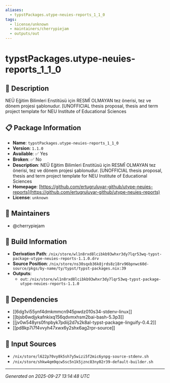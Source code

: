 ```yaml
---
aliases:
  - typstPackages.utype-neuies-reports_1_1_0
tags:
  - license/unknown
  - maintainers/cherrypiejam
  - outputs/out
---
```


# typstPackages.utype-neuies-reports_1_1_0

## 📝 Description

NEÜ Eğitim Bilimleri Enstitüsü için RESMÎ OLMAYAN tez önerisi, tez ve dönem projesi şablonudur. [UNOFFICIAL thesis proposal, thesis and term project template for NEU Institute of Educational Sciences

## 📋 Package Information

- **Name**: `typstPackages.utype-neuies-reports_1_1_0`
- **Version**: `1.1.0`
- **Available**: ✅ Yes
- **Broken**: ✅ No
- **Description**: NEÜ Eğitim Bilimleri Enstitüsü için RESMÎ OLMAYAN tez önerisi, tez ve dönem projesi şablonudur. [UNOFFICIAL thesis proposal, thesis and term project template for NEU Institute of Educational Sciences
- **Homepage**: [https://github.com/ertugruluyar-github/utype-neuies-reports](https://github.com/ertugruluyar-github/utype-neuies-reports)
- **License**: `unknown`
## 👥 Maintainers

- @cherrypiejam


## 🔧 Build Information

- **Derivation Path**: `/nix/store/wl1n8rxd8lcibkb93whxr3dy7lqr53wq-typst-package-utype-neuies-reports-1.1.0.drv`
- **Source Position**: `/nix/store/ns30sqxb36k8jrds8z18rv96bpnwc60d-source/pkgs/by-name/ty/typst/typst-packages.nix:39`
- **Outputs**:
  - `out`:  `/nix/store/wl1n8rxd8lcibkb93whxr3dy7lqr53wq-typst-package-utype-neuies-reports-1.1.0`

## 🔗 Dependencies

- [[6dg1vi55ynf4dmkmmcn945pwdz010s34-stdenv-linux]]
- [[bjsb6wdjykafnkixq156qdvmxhsm2bai-bash-5.3p3]]
- [[jv0w548yrs0fnpbyk7pdiij2d7s2k8al-typst-package-linguify-0.4.2]]
- [[pd8kp7i7f4vvyh47xwx6y2shx6ag2rpr-source]]

## 📁 Input Sources

- `/nix/store/l622p70vy8k5sh7y5wizi5f2mic6ynpg-source-stdenv.sh`
- `/nix/store/shkw4qm9qcw5sc5n1k5jznc83ny02r39-default-builder.sh`

---
*Generated on 2025-09-27 13:14:48 UTC*
